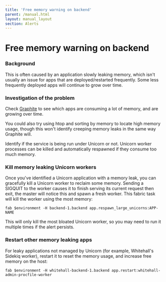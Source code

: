 ```yaml
---
title: 'Free memory warning on backend'
parent: /manual.html
layout: manual_layout
section: Alerts
---
```


# Free memory warning on backend

### Background

This is often caused by an application slowly leaking memory, which
isn't usually an issue for apps that are deployed/restarted frequently.
Some less frequently deployed apps will continue to grow over time.

### Investigation of the problem

Check
[Graphite](https://graphite.publishing.service.gov.uk/render/?width=1133&height=630&_salt=1413553577.366&from=-24days&hideLegend=false&target=highestAverage%28backend-1_backend.processes-*.ps_rss%2C5%29)
to see which apps are consuming a lot of memory, and are growing over
time.

You could also try using htop and sorting by memory to locate high
memory usage, though this won't identify creeping memory leaks in the
same way Graphite will.

Identify if the service is being run under Unicorn or not. Unicorn
worker processes can be killed and automatically respawned if they
consume too much memory.

### Kill memory leaking Unicorn workers

Once you've identified a Unicorn application with a memory leak, you can
gracefully kill a Unicorn worker to reclaim some memory. Sending a
SIGQUIT to the worker causes it to finish serving its current request
then exit, the master will notice this and spawn a fresh worker. This
fabric task will kill the worker using the most memory:

    fab $environment -H backend-1.backend app.respawn_large_unicorns:APP-NAME

This will only kill the most bloated Unicorn worker, so you may need to
run it multiple times if the alert persists.

### Restart other memory leaking apps

For leaky applications not managed by Unicorn (for example, Whitehall's
Sidekiq worker), restart it to reset the memory usage, and increase free
memory on the host:

    fab $environment -H whitehall-backend-1.backend app.restart:whitehall-admin-procfile-worker

